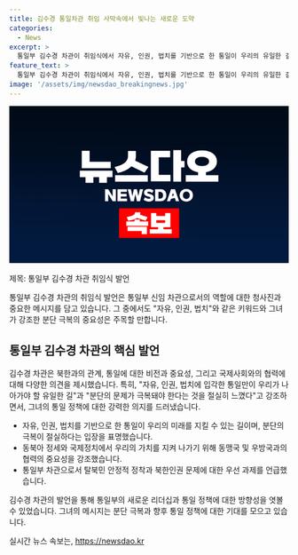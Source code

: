```yaml
---
title: 김수경 통일차관 취임 사막속에서 빛나는 새로운 도약
categories:
  - News
excerpt: >
  통일부 김수경 차관이 취임식에서 자유, 인권, 법치를 기반으로 한 통일이 우리의 유일한 길이라고 강조하며, 북한 문제의 중요성을 강조했습니다. 국제정치의 현실을 직시하고 동맹국 및 우방국과 협력해야 한다고 강조하는 한편, 탈북민 안정적 정착과 북한인권 개선을 우선과제로 언급했습니다. 하지만, 남북 대화와 협력에 대해서는 언급하지 않았습니다.
feature_text: >
  통일부 김수경 차관이 취임식에서 자유, 인권, 법치를 기반으로 한 통일이 우리의 유일한 길이라고 강조하며, 북한 문제의 중요성을 강조했습니다. 국제정치의 현실을 직시하고 동맹국 및 우방국과 협력해야 한다고 강조하는 한편, 탈북민 안정적 정착과 북한인권 개선을 우선과제로 언급했습니다. 하지만, 남북 대화와 협력에 대해서는 언급하지 않았습니다.
image: '/assets/img/newsdao_breakingnews.jpg'
---
```


<p><img src="/assets/img/newsdao_breakingnews.jpg" alt="ontimetimes 속보" /></p>

<p>제목: 통일부 김수경 차관 취임식 발언</p>

<p>통일부 김수경 차관의 취임식 발언은 통일부 신임 차관으로서의 역할에 대한 청사진과 중요한 메시지를 담고 있습니다. 그 중에서도 "자유, 인권, 법치"와 같은 키워드와 그녀가 강조한 분단 극복의 중요성은 주목할 만합니다. </p>

<h2 data-ke-size="size26">통일부 김수경 차관의 핵심 발언</h2>

<p>김수경 차관은 북한과의 관계, 통일에 대한 비전과 중요성, 그리고 국제사회와의 협력에 대해 다양한 의견을 제시했습니다. 특히, "자유, 인권, 법치에 입각한 통일만이 우리가 나아가야 할 유일한 길"과 "분단의 문제가 극복돼야 한다는 것을 절실히 느꼈다"고 강조하면서, 그녀의 통일 정책에 대한 강력한 의지를 드러냈습니다.</p>

<ul>
  <li>자유, 인권, 법치를 기반으로 한 통일이 우리의 미래를 지킬 수 있는 길이며, 분단의 극복이 절실하다는 입장을 표명했습니다.</li>
  <li>동북아 정세와 국제정치에서 우리의 가치를 지켜 나가기 위해 동맹국 및 우방국과의 협력의 중요성을 강조했습니다.</li>
  <li>통일부 차관으로서 탈북민 안정적 정착과 북한인권 문제에 대한 우선 과제를 언급했습니다.</li>
</ul>

<p>김수경 차관의 발언을 통해 통일부의 새로운 리더십과 통일 정책에 대한 방향성을 엿볼 수 있었습니다. 그녀의 메시지는 분단 극복과 향후 통일 정책에 대한 기대를 모으고 있습니다.</p>
실시간 뉴스 속보는, <a href="https://newsdao.kr" rel="dofollow">https://newsdao.kr</a>


